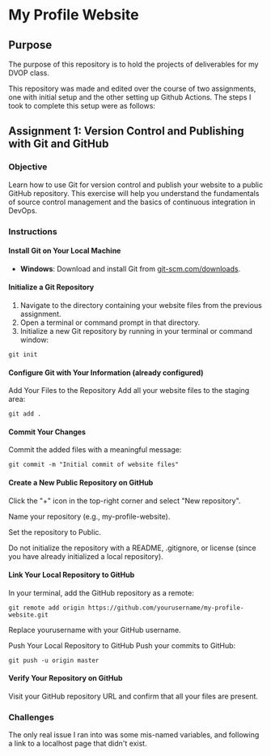 # My Profile Website

## Purpose

The purpose of this repository is to hold the projects of deliverables for my DVOP class. 

This repository was made and edited over the course of two assignments, one with initial setup and the other setting up Github Actions.
The steps I took to complete this setup were as follows:

## Assignment 1: Version Control and Publishing with Git and GitHub

### Objective
Learn how to use Git for version control and publish your website to a public GitHub repository. This exercise will help you understand the fundamentals of source control management and the basics of continuous integration in DevOps.

### Instructions

#### Install Git on Your Local Machine
- **Windows**: Download and install Git from [git-scm.com/downloads](https://git-scm.com/downloads).

#### Initialize a Git Repository
1. Navigate to the directory containing your website files from the previous assignment.
2. Open a terminal or command prompt in that directory.
3. Initialize a new Git repository by running in your terminal or command window:
```
git init
```

#### Configure Git with Your Information (already configured)

Add Your Files to the Repository
Add all your website files to the staging area:
```
git add .
```

#### Commit Your Changes
Commit the added files with a meaningful message:
```
git commit -m "Initial commit of website files"
```

#### Create a New Public Repository on GitHub
Click the "+" icon in the top-right corner and select "New repository".

Name your repository (e.g., my-profile-website).

Set the repository to Public.

Do not initialize the repository with a README, .gitignore, or license (since you have already initialized a local repository).

#### Link Your Local Repository to GitHub
In your terminal, add the GitHub repository as a remote:
```
git remote add origin https://github.com/yourusername/my-profile-website.git
```
Replace yourusername with your GitHub username.

Push Your Local Repository to GitHub
Push your commits to GitHub:

```
git push -u origin master
```


#### Verify Your Repository on GitHub
Visit your GitHub repository URL and confirm that all your files are present.

### Challenges
The only real issue I ran into was some mis-named variables, and following a link to a localhost page that didn't exist.